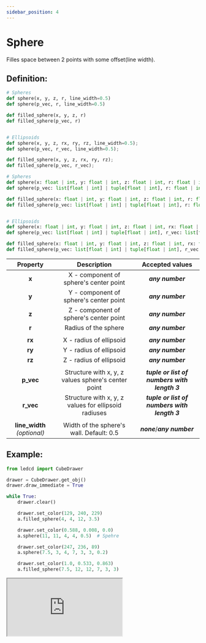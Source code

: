 ```yaml
---
sidebar_position: 4
---
```


# Sphere

Filles space between 2 points with some offset(line width).

## Definition:

```python title="Simplified definition"
# Spheres
def sphere(x, y, z, r, line_width=0.5)
def sphere(p_vec, r, line_width=0.5)

def filled_sphere(x, y, z, r)
def filled_sphere(p_vec, r)


# Ellipsoids
def sphere(x, y, z, rx, ry, rz, line_width=0.5);
def sphere(p_vec, r_vec, line_width=0.5);

def filled_sphere(x, y, z, rx, ry, rz);
def filled_sphere(p_vec, r_vec);
```

```python title="Complete definition"
# Spheres
def sphere(x: float | int, y: float | int, z: float | int, r: float | int, line_width=0.5: float | int) -> None
def sphere(p_vec: list[float | int] | tuple[float | int], r: float | int, line_width=0.5: float | int) -> None

def filled_sphere(x: float | int, y: float | int, z: float | int, r: float | int) -> None
def filled_sphere(p_vec: list[float | int] | tuple[float | int], r: float | int) -> None


# Ellipsoids
def sphere(x: float | int, y: float | int, z: float | int, rx: float | int, ry: float | int, rz: float | int, line_width=0.5: float | int) -> None
def sphere(p_vec: list[float | int] | tuple[float | int], r_vec: list[float | int] | tuple[float | int], line_width=0.5: float | int) -> None

def filled_sphere(x: float | int, y: float | int, z: float | int, rx: float | int, ry: float | int, rz: float | int) -> None
def filled_sphere(p_vec: list[float | int] | tuple[float | int], r_vec: list[float | int] | tuple[float | int]) -> None
```

|          Property           |                     Description                      |               Accepted values                |
| :-------------------------: | :--------------------------------------------------: | :------------------------------------------: |
|            **x**            |        X - component of sphere's center point        |               _**any number**_               |
|            **y**            |        Y - component of sphere's center point        |               _**any number**_               |
|            **z**            |        Z - component of sphere's center point        |               _**any number**_               |
|            **r**            |                 Radius of the sphere                 |               _**any number**_               |
|                             |                                                      |                                              |
|           **rx**            |               X - radius of ellipsoid                |               _**any number**_               |
|           **ry**            |               Y - radius of ellipsoid                |               _**any number**_               |
|           **rz**            |               Z - radius of ellipsoid                |               _**any number**_               |
|                             |                                                      |                                              |
|          **p_vec**          | Structure with x, y, z values sphere's center point  | _**tuple or list of numbers with length 3**_ |
|          **r_vec**          | Structure with x, y, z values for ellipsoid radiuses | _**tuple or list of numbers with length 3**_ |
|                             |                                                      |                                              |
| **line_width** _(optional)_ |       Width of the sphere's wall. Default: 0.5       |         _**none**_/_**any number**_          |

## Example:

<div id="code_block_hidden" hidden></div>

```python
from ledcd import CubeDrawer

drawer = CubeDrawer.get_obj()
drawer.draw_immediate = True

while True:
    drawer.clear()

    drawer.set_color(129, 240, 229)
    a.filled_sphere(4, 4, 12, 3.5)

    drawer.set_color(0.588, 0.008, 0.0)
    a.sphere(11, 11, 4, 4, 0.5)  # Spehre

    drawer.set_color(247, 236, 89)
    a.sphere(7.5, 3, 4, 7, 3, 3, 0.2)

    drawer.set_color(1.0, 0.533, 0.863)
    a.filled_sphere(7.5, 12, 12, 7, 3, 3)
```

<script>
  let _ = () => {
    (() => {
      document["cur_state"] = -1;

      document["ind_line_map"] = new Object();
      document.ind_line_map[0] = 6;
      document.ind_line_map[1] = 8;
      document.ind_line_map[2] = 9;
      document.ind_line_map[3] = 11;
      document.ind_line_map[4] = 12;
      document.ind_line_map[5] = 14;
      document.ind_line_map[6] = 15;
      document.ind_line_map[7] = 17;
      document.ind_line_map[8] = 18;
      document.ind_line_map[9] = 20;
      document.ind_line_map[10] = 21;
      document.ind_line_map[11] = 6;

      window.addEventListener("message", function (e) {
          if (e.data == document.cur_state || e.data < 0)
            return;
          
          const tmp = document.querySelectorAll("#code_block_hidden ~ div .token-line")[document.ind_line_map[document.cur_state]];
          if (tmp)
            if (tmp.classList.contains("active_code_line"))
              tmp.classList.remove("active_code_line")

          document.cur_state = e.data;
          const tmp1 = document.querySelectorAll("#code_block_hidden ~ div .token-line")[document.ind_line_map[document.cur_state]];
          if (tmp1)
            tmp1.classList.add("active_code_line")
          
      }, false);


    })()
  }
</script>

<iframe src="http://127.0.0.1:5500/public/examples/sphere/index.html">
  <p>Your browser does not support iframes.</p>
</iframe>
